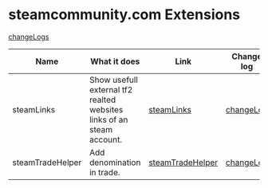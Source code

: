 # steamcommunity.com Extensions

[changeLogs](./changeLog.md)

| Name             | What it does                                                          | Link                                    | Change log                                   |
| ---------------- | --------------------------------------------------------------------- | --------------------------------------- | -------------------------------------------- |
| steamLinks       | Show usefull external tf2 realted websites links of an steam account. | [steamLinks](./steamLinks/)             | [changeLog](./steamLinks/changeLog.md)       |
| steamTradeHelper | Add denomination in trade.                                            | [steamTradeHelper](./steamTradeHelper/) | [changeLog](./steamTradeHelper/changeLog.md) |

